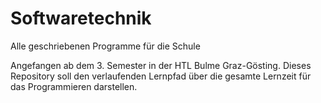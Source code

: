 # Softwaretechnik
Alle geschriebenen Programme für die Schule

Angefangen ab dem 3. Semester in der HTL Bulme Graz-Gösting.
Dieses Repository soll den verlaufenden Lernpfad über die gesamte Lernzeit für das Programmieren darstellen.

